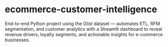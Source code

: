 # ecommerce-customer-intelligence
End-to-end Python project using the Olist dataset — automates ETL, RFM segmentation, and customer analytics with a Streamlit dashboard to reveal revenue drivers, loyalty segments, and actionable insights for e-commerce businesses.
